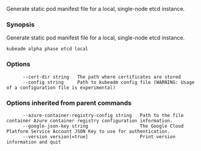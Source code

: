
Generate static pod manifest file for a local, single-node etcd instance.

### Synopsis


Generate static pod manifest file for a local, single-node etcd instance.

```
kubeadm alpha phase etcd local
```

### Options

```
      --cert-dir string   The path where certificates are stored
      --config string     Path to kubeadm config file (WARNING: Usage of a configuration file is experimental)
```

### Options inherited from parent commands

```
      --azure-container-registry-config string   Path to the file container Azure container registry configuration information.
      --google-json-key string                   The Google Cloud Platform Service Account JSON Key to use for authentication.
      --version version[=true]                   Print version information and quit
```
